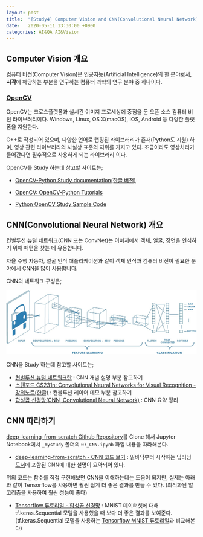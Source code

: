 ```yaml
---
layout: post
title:  "[Study4] Computer Vision and CNN(Convolutional Neural Network)"
date:   2020-05-11 13:30:00 +0900
categories: AI&QA AI&Vision
---
```


## Computer Vision 개요

컴퓨터 비전(Computer Vision)은 인공지능(Artificial Intelligence)의 한 분야로서, **시각**에 해당하는 부분을 연구하는 컴퓨터 과학의 연구 분야 중 하나이다.

### [OpenCV](https://opencv.org)

OpenCV는 크로스플랫폼과 실시간 이미지 프로세싱에 중점을 둔 오픈 소스 컴퓨터 비전 라이브러리이다. Windows, Linux, OS X(macOS), iOS, Android 등 다양한 플랫폼을 지원한다.

C++로 작성되어 있으며, 다양한 언어로 랩핑된 라이브러리가 존재(Python도 지원) 하며,
영상 관련 라이브러리의 사실상 표준의 지위를 가지고 있다. 조금이라도 영상처리가 들어간다면 필수적으로 사용하게 되는 라이브러리 이다.

OpenCV를 Study 하는데 참고할 사이트는;

- [OpenCV-Python Study documentation(한글 버전)](https://opencv-python.readthedocs.io/en/latest/index.html)

- [OpenCV: OpenCV-Python Tutorials](https://docs.opencv.org/3.4.3/d6/d00/tutorial_py_root.html)

- [Python OpenCV Study Sample Code](https://github.com/sungalex/computer-vision/tree/master/opencv)

## CNN(Convolutional Neural Network) 개요

컨벌루션 뉴럴 네트워크(CNN 또는 ConvNet)는 이미지에서 객체, 얼굴, 장면을 인식하기 위해 패턴을 찾는 데 유용합니다.

자율 주행 자동차, 얼굴 인식 애플리케이션과 같이 객체 인식과 컴퓨터 비전이 필요한 분야에서 CNN을 많이 사용합니다.

CNN의 네트워크 구성은;

![CNN](/img/CNN.jpg)

CNN을 Study 하는데 참고할 사이트는;

- [컨벌루션 뉴럴 네트워크란](https://kr.mathworks.com/solutions/deep-learning/convolutional-neural-network.html) : CNN 개념 설명 부분 참고하기
- [스탠포드 CS231n: Convolutional Neural Networks for Visual Recognition - 강의노트(한글)](http://aikorea.org/cs231n/convolutional-networks/) : 컨볼루션 레이어 데모 부분 참고하기
- [합성곱 신경망(CNN, Convolutional Neural Network)](https://umbum.dev/223) : CNN 요약 정리

## CNN 따라하기

[deep-learning-from-scratch Github Repository](https://github.com/sungalex/deep-learning-from-scratch.git)를 Clone 해서 Jupyter Notebook에서 `_mystudy` 폴더의 `07_CNN.ipynb` 파일 내용을 따라해본다. 

- [deep-learning-from-scratch - CNN 코드 보기](https://github.com/sungalex/deep-learning-from-scratch/blob/master/_mystudy/07_CNN.ipynb) : 밑바닥부터 시작하는 딥러닝 [도서](http://www.hanbit.co.kr/store/books/look.php?p_code=B8950212853)에 포함된 CNN에 대한 설명이 요약되어 있다.

위의 코드는 함수를 직접 구현해보면 CNN을 이해하는데는 도움이 되지만, 실제는 아래와 같이 Tensorflow를 사용하면 훨씬 쉽게 더 좋은 결과를 만들 수 있다. (최적화된 알고리즘을 사용하여 훨씬 성능이 좋다)

- [Tensorflow 튜토리얼 - 합성곱 신경망](https://www.tensorflow.org/tutorials/images/cnn) : MNIST 데이터셋에 대해 tf.keras.Sequential 모델을 사용했을 때 보다 더 좋은 결과를 보여준다. (tf.keras.Sequential 모델을 사용하는 [Tensorflow MNIST 튜토리얼](https://www.tensorflow.org/tutorials/quickstart/beginner)과 비교해본다)
